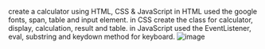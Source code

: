 create a calculator using HTML, CSS & JavaScript
in HTML used the google fonts, span, table and input element.
in CSS create the class for calculator, display, calculation, result and table.
in JavaScript used the EventListener, eval, substring and keydown method for keyboard.
![image](https://github.com/Wajid-shaikh13/calculator/assets/129953903/6ffffb5a-a4d4-4e99-9b97-ade3696c12a2)
